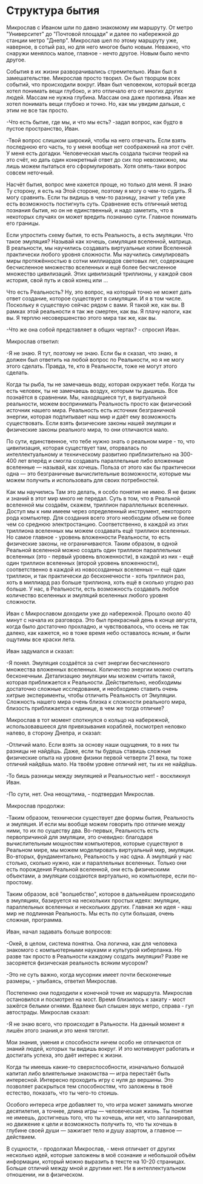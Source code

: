 # Структура бытия

Микрослав с Иваном шли по давно знакомому им маршруту. От метро "Университет" до "Почтовой площади" и далее по набережной до станции метро "Днепр". Микрослав шел по этому маршруту уже, наверное, в сотый раз, но для него многое было новым. Неважно, что снаружи менялось малое, главное - нечто другое. Новым было нечто другое.

События в их жизни разворачивались стремительно. Иван был в замешательстве. Микрослав просто творил. Он был творцом всех событий, что происходили вокруг. Иван был человеком, который всегда хотел понимать вещи глубоко, и это отличало его от многих других людей. Массам не нужна глубина. Массам она даже противна. Иван же хотел понимать вещи глубоко и точно. Но, как мы увидим дальше, с этим не все так просто.

-Что есть бытие, где мы, и что мы есть? -задал вопрос, как будто в пустое пространство, Иван.

-Твой вопрос слишком широкий,  чтобы на него отвечать.  Если взять последнюю его часть, то у меня вообще нет соображений на этот счёт.  У меня есть догадки. Человеческая мысль создала тысячи теорий на это счёт, но дать один конкретный ответ до сих пор невозможно,  мы лишь можем пытаться его сформулировать. Хотя опять-таки вопрос совсем неточный. 

Насчёт бытия, вопрос мне кажется проще, но только для меня. Я знаю Ту сторону, я есть на Этой стороне, поэтому я могу о чем-то судить. Я могу сравнить. Если ты видишь в чем-то разницу, значит у тебя уже есть возможность постигнуть суть. Сравнение  есть отличный метод познания бытия, но он не единственный, и надо заметить, что в некоторых случаях он может вредить познанию сути. Главное понимать его границы. 
	
Если упростить схему бытия, то есть Реальность, а есть эмуляции. Что такое эмуляция? Называй как хочешь, симуляция вселенной, матрица.  В реальности, мы научились создавать виртуальные копии Вселенной практически любого уровня сложности.  Мы научились симулировать миры протяжённостью в сотни миллиардов световых лет, содержащие бесчисленное множество вселенных и ещё более бесчисленное множество цивилизаций. Этих цивилизаций триллионы, у каждой своя история, свой путь и свой конец или ...
	
Что есть Реальность? Ну, это вопрос, на который точно не может дать ответ создание, которое существует в симуляции. И я в том числе. Поскольку я существую сейчас рядом с вами. Я такой же, как вы. В рамках этой реальности я так же смертен, как вы. Я плачу налоги, как вы. Я терплю несовершенство этого мира так же, как вы.

-Что же она собой представляет в общих чертах? - спросил Иван. 
	
Микрослав ответил:

-Я не знаю. Я тут, поэтому не знаю. Если бы я сказал, что знаю, я должен был ответить на любой вопрос по Реальности, но я не могу этого сделать. Правда, те, кто в Реальности,  тоже не могут этого сделать. 
	
Когда ты рыба, ты не замечаешь воду, которая окружает тебя. Когда ты есть человек, ты не замечаешь воздух, которым ты дышишь.  Все познаётся в сравнении. Мы, находящиеся тут, в виртуальной реальности, можем воспринимать Реальность просто как физический источник нашего мира. Реальность есть источник безграничной энергии, которая подпитывает наш мир и даёт ему возможность существовать. Если взять физические законы нашей эмуляции и физические законы реального мира, то они отличаются мало.
	
По сути, единственное, что тебе нужно знать о реальном мире - то, что цивилизация, которая существует там, оторвалась по интеллектуальному и техническому развитию приблизительно на 300-400 лет  вперёд и смогла создавать параллельные либо вложенные вселенные — называй, как хочешь. Польза от этого как бы практически одна — это безграничные вычислительные возможности, которые мы можем получить и использовать для своих потребностей. 
	
Как мы научились Там это делать, я особо понятия не имею. Я не физик и знаний в этот мир много не передал. Суть в том, что в Реальной вселенной мы создаём, скажем, триллион параллельных вселенных. Доступ мы к ним имеем через определенный инструмент, некоторого рода компьютер. Для создания всего этого необходим объем не более чем со среднюю электростанцию. Соответственно,  в каждой из этих триллиона вселенных мы можем создавать ещё триллион  вселенных. Но самое главное - уровень вложенности Реальности, то есть физические законы, не ограничиваются. Таким образом, в одной Реальной вселенной можно создать один триллион параллельных вселенных (это - первый уровень вложенности), в каждой из них  - ещё один триллион вселенных (второй уровень вложенности), соответственно в каждой из новосозданных  вселенных — ещё один триллион, и так практически до бесконечности  - хоть триллион раз, хоть в миллиард раз больше триллиона, хоть ещё в сколько угодно раз больше. У нас, в Реальности, есть возможность создавать любое количество вселенных  и эмуляций вселенных любого уровня сложности. 
	
Иван с Микрославом доходили уже до набережной. Прошло около 40 минут с начала их разговора. Это был прекрасный день в конце августа, когда было достаточно прохладно, и чувствовалось, что осень не так далеко, как кажется, но в тоже время небо оставалось ясным, и были ощутимы все краски лета. 
	
Иван задумался и сказал: 

-Я понял. Эмуляция создаётся за счет энергии бесчисленного множества вложенных вселенных.  Количество энергии можно считать бесконечным.  Детализацию эмуляции мы можем считать такой, которая приближается к Реальности. Действительно, необходимы достаточно сложные исследования, и необходимо ставить очень хитрые эксперименты, чтобы отличить Реальность от Эмуляции. Сложность нашего мира очень близка к сложности реального мира, близость приближается к единице, в чем же тогда отличие? 
	
Микрослав в тот момент споткнулся о кольцо на набережной, использовавшееся для привязывания кораблей, посмотрел неловко налево, в сторону Днепра, и сказал: 

-Отличий мало. Если взять за основу наши ощущения, то в них ты разницы не найдёшь. Даже, если ты будешь ставишь сложные физические опыта на уровне физики первой четверти 21 века, ты тоже отличий найдёшь мало. На твоём уровне отличий нет, ты их не найдёшь.  
	
-То бишь разницы между эмуляцией и Реальностью нет! - воскликнул Иван.
	
-По сути, нет. Она неощутима, - подтвердил Микрослав.
	
Микрослав продолжи:

-Таким образом,  технически существует две формы бытия,  Реальность и эмуляция. И если мы вообще можем говорить про отличие между ними, то их по существу два. Во-первых, Реальность есть первопричиной для эмуляции, это очевидно: благодаря вычислительным мощностям компьютеров, которые существуют в Реальном мире, мы можем моделировать виртуальный мир, эмуляции. Во-вторых, фундаментально, Реальность у нас одна. А эмуляций у нас столько, сколько нужно, как и параллельных вселенных. Только они есть порождения Реальной вселенной, они есть физическими объектами, а эмуляции создаются виртуально, но компьютере, если по-простому. 
	
Таким образом,  всё "волшебство", которое в дальнейшем происходило в эмуляциях, базируется на нескольких простых идеях: эмуляции, параллельных вселенных и нескольких других. Главная же идея - наш мир не подлинная Реальность. Мы есть по сути большая,  очень сложная, программа. 
	
Иван, начал задавать больше вопросов: 

-Окей, в целом, система понятна. Она логична, как для человека знакомого с компьютерными науками и культурой киберпанка. Но разве так просто в Реальности каждому создать эмуляции? Разве не засоряется физическая реальность всяким мусором? 

-Это не суть важно, когда мусорник имеет почти бесконечные размеры, - улыбаясь, ответил Микрослав.
	
Постепенно они подходили к конечной точке их маршрута.  Микрослав остановился и посмотрел на мост. Время близилось к закату - мост зажёгся белыми огнями. Вдалеке был слышен звук метро, справа - гул автострады. Микрослав сказал: 

-Я не знаю всего, что происходит в Ральности. На данный момент я лишён этого знания,и это меня тяготит.
	
Мои знания, умения и способности ничем особо не отличаются от знаний людей, которых ты видишь вокруг. И это мотивирует работать и достигать успеха, это даёт интерес к жизни. 
	
Когда ты имеешь какие-то сверхспособности, изначально большой капитал  либо влиятельные знакомства  — игра перестаёт быть интересной. Интересно проходить игру с нуля до вершины. Это позволяет раскрыться тем способностям, что заложены в твоё естество, показать, что ты чего-то стоишь.
	
Особого интереса игре добавляет то, что игра может занимать многие десятилетия, а точнее, длина игры — человеческая жизнь. Ты понятия не имеешь, достигнешь того, что ты хочешь, или нет, что запланировал, но движение к цели и возможность получить то, что ты хочешь в глубине своей души — зажигает тело и душу азартом, а главное — действием. 
	
В сущности, - продолжал Микрослав, - меня отличает от других несколько идей, которые заложены в моё сознание и небольшой объём информации, который можно выразить в тексте на 10-20 страницах. Больше отличий между мной и другими нет. Ни в интеллектуальном отношении, ни в физическом.
